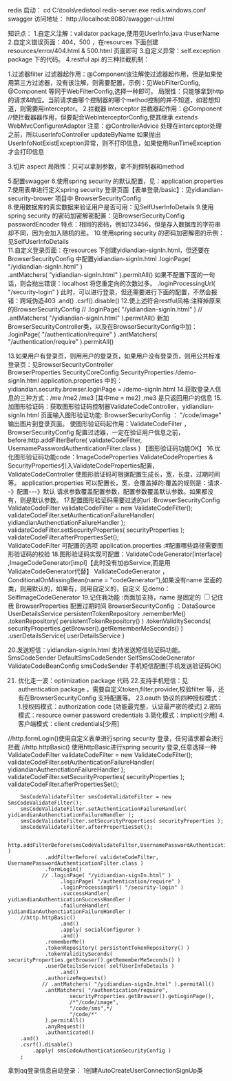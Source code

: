 redis 启动：
cd C:\tools\redistool
redis-server.exe redis.windows.conf
swagger 访问地址： http://localhost:8080/swagger-ui.html

知识点：
1.自定义注解：validator package,使用见UserInfo.java 中userName
2.自定义错误页面：404，500 ，在resources 下面创建resources/error/404.html & 500.html 页面即可
3.自定义异常：self.exception package 下的代码。
4.restful api 的三种拦截机制：
  
  1.过滤器filter
    过滤器起作用：@Component该注解使过滤器起作用，但是如果使用第三方过滤器，没有该注解，则需要配置，示例：见WebFilterConfig, @Component 等同于WebFilterConfig,选择一种即可。
        局限性：只能够拿到http的请求&响应。当前请求由哪个控制器的哪个method控制的并不知道，如若想知道，则需要用interceptor。 
  2.拦截器 interceptor
    拦截器起作用：@Component //使拦截器器作用，但要配合WebInterceptorConfig,使其继承 extends WebMvcConfigurerAdapter
        注意：@ControllerAdvice 处理在interceptor处理之前，所以userInfoController updateByName 如果抛出UserInfoNotExistException异常，则不打印信息，如果使用RunTimeException才会打印信息
  
  3.切片 aspect
        局限性：只可以拿到参数，拿不到控制器和method
        
5.配置swagger
6.使用spring security 的默认配置，见：application.properties
7.使用表单进行定义spring security 登录页面【表单登录/basic】：见yidiandian-security-brower 项目中 BrowserSecurityConfig   
8.使用数据库的真实数据来验证用户是否可用：见SelfUserInfoDetails
9.使用spring security 的密码加密解密配置：见BrowserSecurityConfig passwordEncoder
    特点：相同的密码，例如123456，但是存入数据库的字符串却不同，因为会加入随机的盐。
10.使用spring security 的密码加密解密的示例：见SelfUserInfoDetails    
11.自定义登录页面：在resources 下创建yidiandian-signIn.html，但还要在BrowserSecurityConfig 中配置yidiandian-signIn.html
   .loginPage( "/yidiandian-signIn.html" )   
   .antMatchers( "yidiandian-signIn.html" ).permitAll()
   如果不配置下面的一句话，则会抛出错误：localhost 将您重定向的次数过多。
   .loginProcessingUrl( "/security-login" )
   此时，可以进行登录，但还需要进行下面的配置，不然会报错：跨域伪造403
   .and()
   .csrf().disable()
12.使上述符合restful风格:注释掉原来的BrowserSecurityConfig
    // .loginPage( "/yidiandian-signIn.html" )
    // .antMatchers( "/yidiandian-signIn.html" ).permitAll()
    新加BrowserSecurityController类，以及在BrowserSecurityConfig中加：
       .loginPage( "/authentication/require" )
       .antMatchers( "/authentication/require" ).permitAll()
       
13.如果用户有登录页，则用用户的登录页，如果用户没有登录页，则用公共标准登录页：见BrowserSecurityController       
   BrowserProperties SecurityCoreConfig  SecurityProperties /demo-signIn.html
   application.properties 中的：yidiandian.security.browser.loginPage = /demo-signIn.html
14.获取登录人信息的三种方式：/me /me2 /me3 [其中me = me2] ,me3 是只返回用户的信息
15.加图形验证码：获取图形验证码控制器ValidateCodeController，yidiandian-signIn.html 页面输入图形验证功能: BrowserSecurityConfig ： "/code/image" 输出图片到登录页面。
   使图形验证码起作用：ValidateCodeFilter  ，BrowserSecurityConfig 配置过滤器，一定在验证用户信息之前，before:http.addFilterBefore( validateCodeFilter, UsernamePasswordAuthenticationFilter.class )
  【图形验证码功能OK】
16.优化图形验证码功能code：ImageCodeProperties ValidateCodeProperties & SecurityProperties引入ValidateCodeProperties配置，
   ValidateCodeController 使图形验证码可根据配置生成长，宽，长度，过期时间等。
   application.properties 可以配置长，宽，会覆盖掉的:覆盖的规则是：请求--》配置---》默认
   请求参数覆盖配置参数，配置参数覆盖默认参数。如果都没有，则是默认参数。
17.配置图形验证码需要过滤的url :BrowserSecurityConfig
        ValidateCodeFilter validateCodeFilter = new ValidateCodeFilter();
        validateCodeFilter.setAuthenticationFailureHandler( yidiandianAuthenctiationFailureHandler );
        validateCodeFilter.setSecurityProperties( securityProperties );
        validateCodeFilter.afterPropertiesSet();   
    ValidateCodeFilter 可配置的选项
    application.properties :#配置哪些路径需要图形验证码的校验
18.图形验证码实现可配置：ValidateCodeGenerator[interface] ,ImageCodeGenerator[impl]【此时没有加@Service,而是用ValidateCodeGenerator代替】
ValidateCodeGenerator ，ConditionalOnMissingBean(name = "codeGenerator"),如果没有name 里面的类，则用默认的，如果有，则用自定义的，自定义
见demo：SelfImageCodeGenerator
19.记住我功能 :页面加支持，name 是固定的    <td colspan='2'><input name="remember-me" type="checkbox" value="true" />记住我</td>
   BrowserProperties 配置过期时间
   BrowserSecurityConfig ：DataSource UserDetailsService persistentTokenRepository
     .rememberMe()
                   .tokenRepository( persistentTokenRepository() )
                   .tokenValiditySeconds( securityProperties.getBrowser().getRememberMeSeconds() )
                   .userDetailsService( userDetailsService )

20.发送短信：yidiandian-signIn.html 支持发送短信验证码功能。 SmsCodeSender DefaultSmsCodeSender SelfSmsCodeGenerator
 ValidateCodeBeanConfig smsCodeSender 手机短信配置[手机发送验证码OK]
 
21. 优化走一波：optimization package 代码
22.支持手机短信：见authentication package ，需要自定义token,filter,provider,校验filter 等，还有在BrowserSecurityConfig 支持配置等。
23.oauth 协议的四种授权模式：
   1.授权码模式：authorization code [功能最完整，认证最严密的模式]
   2.密码模式：resource owner password credentials
   3.简化模式：implicit[少用]
   4.客户端模式：client credentials[少用]
   
 



 //http.formLogin()使用自定义表单进行spring security 登录，任何请求都会进行拦截
        //http.httpBasic() 使用httpBasic进行spring security 登录,任意选择一种
        ValidateCodeFilter validateCodeFilter = new ValidateCodeFilter();
        validateCodeFilter.setAuthenticationFailureHandler( yidiandianAuthenctiationFailureHandler );
        validateCodeFilter.setSecurityProperties( securityProperties );
        validateCodeFilter.afterPropertiesSet();

        SmsCodeValidateFilter smsCodeValidateFilter = new SmsCodeValidateFilter();
        smsCodeValidateFilter.setAuthenticationFailureHandler( yidiandianAuthenctiationFailureHandler );
        smsCodeValidateFilter.setSecurityProperties( securityProperties );
        smsCodeValidateFilter.afterPropertiesSet();

            http.addFilterBefore(smsCodeValidateFilter,UsernamePasswordAuthenticationFilter.class  )
                .addFilterBefore( validateCodeFilter, UsernamePasswordAuthenticationFilter.class )
                .formLogin()
               // .loginPage( "/yidiandian-signIn.html" )
                     .loginPage( "/authentication/require" )
                     .loginProcessingUrl( "/security-login" )
                     .successHandler( yidiandianAuthenticationSuccessHandler )
                     .failureHandler( yidiandianAuthenctiationFailureHandler )
        //http.httpBasic()
                     .and()
                     .apply( socialConfigurer )
                     .and()
                .rememberMe()
                .tokenRepository( persistentTokenRepository() )
                .tokenValiditySeconds( securityProperties.getBrowser().getRememberMeSeconds() )
                .userDetailsService( selfUserInfoDetails )
                     .and()
                .authorizeRequests()
               // .antMatchers( "/yidiandian-signIn.html" ).permitAll()
                .antMatchers( "/authentication/require",
                        securityProperties.getBrowser().getLoginPage(),
                        /*"/code/image",
                        "/code/sms",*/
                        "/code/*"
                ).permitAll()
                .anyRequest()
                .authenticated()
        .and()
        .csrf().disable()
            .apply( smsCodeAuthenticationSecurityConfig )
        ;
    
拿到qq登录信息自动登录：
1创建AutoCreateUserConnectionSignUp类   
   
       
  

